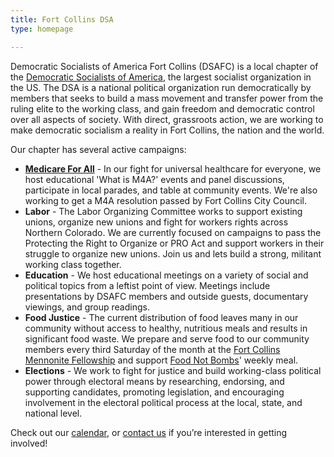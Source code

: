 ```yaml
---
title: Fort Collins DSA
type: homepage

---
```

Democratic Socialists of America Fort Collins (DSAFC) is a local chapter of the [Democratic Socialists of America](https://dsausa.org), the largest
socialist organization in the US. The DSA is a national political organization
run democratically by members that seeks to build a mass movement and transfer
power from the ruling elite to the working class, and gain freedom and
democratic control over all aspects of society. With direct, grassroots action,
we are working to make democratic socialism a reality in Fort Collins, the
nation and the world.

Our chapter has several active campaigns:

* [**Medicare For All**](https://medicareforall.dsausa.org/) - In our fight for
  universal healthcare for everyone, we host educational 'What is M4A?' events
  and panel discussions, participate in local parades, and table at community
  events. We're also working to get a M4A resolution passed by Fort Collins City
  Council.
* **Labor** - The Labor Organizing Committee works to support existing unions, organize new unions and fight for workers rights across Northern Colorado. We are currently focused on campaigns to pass the Protecting the Right to Organize or PRO Act and support workers in their struggle to organize new unions. Join us and lets build a strong, militant working class together.
* **Education** - We host educational meetings on a variety of social and political
  topics from a leftist point of view. Meetings include presentations by DSAFC
  members and outside guests, documentary viewings, and group readings.
* **Food Justice** - The current distribution of food leaves many in our community
  without access to healthy, nutritious meals and results in significant food
  waste. We prepare and serve food to our community members every third Saturday
  of the month at the [Fort Collins Mennonite Fellowship](http://www.fcmennonite.org/) and
  support [Food Not Bombs](https://www.facebook.com/Food-Not-Bombs-Fort-Collins-1787637267968000/)'
  weekly meal.
* **Elections** - We work to fight for justice and build working-class political
  power through electoral means by researching, endorsing, and supporting
  candidates, promoting legislation, and encouraging involvement in the electoral
  political process at the local, state, and national level.

Check out our [calendar](/calendar/), or [contact
us](mailto:dsafortcollins@gmail.com) if you’re interested in getting involved!
